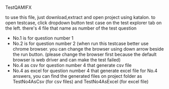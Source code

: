 TestQAMIFX

to use this file, just download,extract and open project using katalon.
to open testcase, click dropdown button test case on the test explorer tab on the left.
there's 4 file that name as number of the test question 
  - No.1 is for question number 1
  - No.2 is for question number 2 (when run this testcase better use chrome browser. you can change the browser using down arrow beside the run button. (please change the browser first because the default browser is web driver and can make the test failed)
  - No.4 as csv for question number 4 that generate csv file
  - No.4 as excel for question number 4 that generate excel file
for No.4 answers, you can find the generated files on project folder as TestNo4AsCsv (for csv files) and TestNo4AsExcel (for excel file)


